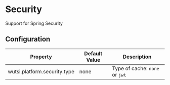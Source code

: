 # Security
Support for Spring Security

## Configuration
| Property | Default Value | Description |
|----------|---------------|-------------|
| wutsi.platform.security.type | none | Type of cache: `none` or `jwt` |
